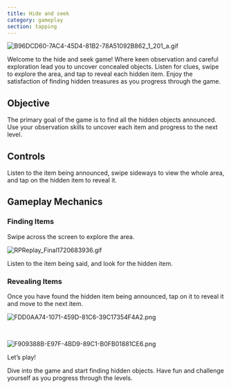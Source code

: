 ```yaml
---
title: Hide and seek
category: gameplay
section: tapping
---
```

![B96DCD60-7AC4-45D4-81B2-78A51092B862_1_201_a.gif](https://help.studycat.com/hc/article_attachments/34930712507545)


Welcome to the hide and seek game! Where keen observation and careful exploration lead you to uncover concealed objects. Listen for clues, swipe to explore the area, and tap to reveal each hidden item. Enjoy the satisfaction of finding hidden treasures as you progress through the game.


## Objective


The primary goal of the game is to find all the hidden objects announced. Use your observation skills to uncover each item and progress to the next level.


## Controls


Listen to the item being announced, swipe sideways to view the whole area, and tap on the hidden item to reveal it.


## Gameplay Mechanics


### Finding Items


Swipe across the screen to explore the area. 


![RPReplay_Final1720683936.gif](https://help.studycat.com/hc/article_attachments/34930712511513)


Listen to the item being said, and look for the hidden item.


### Revealing Items


Once you have found the hidden item being announced, tap on it to reveal it and move to the next item.


![FDD0AA74-1071-459D-81C6-39C17354F4A2.png](https://help.studycat.com/hc/article_attachments/34783745782809)


 


![F909388B-E97F-4BD9-89C1-B0FB01881CE6.png](https://help.studycat.com/hc/article_attachments/34783721841177)


Let’s play!


Dive into the game and start finding hidden objects. Have fun and challenge yourself as you progress through the levels.